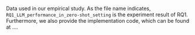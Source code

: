 Data used in our empirical study. As the file name indicates, ``RQ1_LLM_performance_in_zero-shot_setting`` is the experiment result of RQ1.
Furthermore, we also provide the implementation code, which can be found at ....

